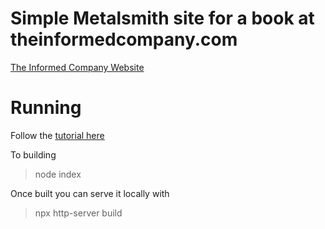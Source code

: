 # Simple Metalsmith site for a book at theinformedcompany.com

[The Informed Company Website](https://theinformedcompany.com)


# Running

Follow the [tutorial here](https://metalsmith.io/step-by-step/)

To building

> node index

Once built you can serve it locally with

> npx http-server build
